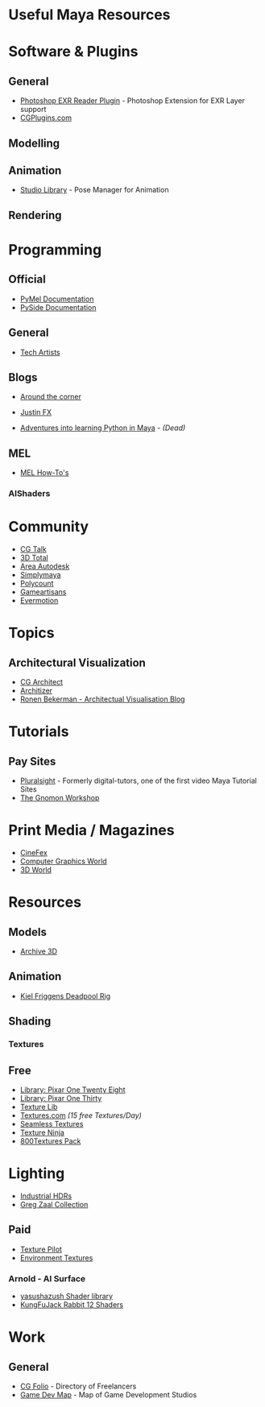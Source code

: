 # Useful Maya Resources


# Software & Plugins

## General
* [Photoshop EXR Reader Plugin](http://www.exr-io.com/) - Photoshop Extension for EXR Layer support
* [CGPlugins.com](http://www.CGPlugins.com)

## Modelling

## Animation
* [Studio Library](http://www.studiolibrary.com/) - Pose Manager for Animation

## Rendering


# Programming

## Official 

* [PyMel Documentation](http://help.autodesk.com/cloudhelp/2017/ENU/Maya-Tech-Docs/PyMel/)
* [PySide Documentation](https://deptinfo-ensip.univ-poitiers.fr/ENS/pyside-docs/index.html)


## General
* [Tech Artists](http://tech-artists.org/)

## Blogs

* [Around the corner](http://around-the-corner.typepad.com/)
* [Justin FX](http://justinfx.com/)

* [Adventures into learning Python in Maya](https://mayapy.wordpress.com/) - *(Dead)*

## MEL
* [MEL How-To's](http://ewertb.soundlinker.com/maya.php)


### AlShaders

# Community 
* [CG Talk](http://forums.cgsociety.org/)
* [3D Total](http://www.3dtotal.com/)
* [Area Autodesk](http://area.autodesk.com/)
* [Simplymaya](http://simplymaya.com/forum/)
* [Polycount](http://polycount.com/)
* [Gameartisans](http://www.gameartisans.org/forums/forum.php)
* [Evermotion](http://www.evermotion.org/)

# Topics

## Architectural Visualization
* [CG Architect](http://www.cgarchitect.com/)
* [Architizer](http://architizer.com)
* [Ronen Bekerman - Architectual Visualisation Blog](http://www.ronenbekerman.com/)

# Tutorials

## Pay Sites
* [Pluralsight](https://www.pluralsight.com/) - Formerly digital-tutors, one of the first video Maya Tutorial Sites
* [The Gnomon Workshop](https://www.thegnomonworkshop.com/)

# Print Media / Magazines
* [CineFex](http://cinefex.com/) 
* [Computer Graphics World](http://www.cgw.com/)
* [3D World](http://www.creativebloq.com/3d-world-magazine)

# Resources

## Models
* [Archive 3D](http://archive3d.net/)

## Animation 
* [Kiel Friggens Deadpool Rig](http://tf3dm.com/3d-model/deadpool-42722.html)

## Shading

### Textures


## Free

* [Library: Pixar One Twenty Eight](https://community.renderman.pixar.com/article/114/library-pixar-one-twenty-eight.html)
* [Library: Pixar One Thirty](https://community.renderman.pixar.com/article/1787/library-pixar-one-thirty.html)
* [Texture Lib](http://texturelib.com/)
* [Textures.com](http://www.textures.com/) _(15 free Textures/Day)_
* [Seamless Textures](http://seamless-pixels.blogspot.de/)
* [Texture Ninja](https://texture.ninja/)
* [800Textures Pack](https://cubebrush.co/joost/products/l83iuq)

# Lighting
* [Industrial HDRs](https://gumroad.com/l/HDRindustrial)
* [Greg Zaal Collection](https://hdrihaven.com/hdris.php?thumb=all&sort=date&search=all&page=2&npp=100)

## Paid
* [Texture Pilot](http://texturepilot.com/)
* [Environment Textures](https://www.environment-textures.com/)


### Arnold - Al Surface
* [yasushazush Shader library](https://yasushazush.com/arnold-shader-library/)
* [KungFuJack Rabbit 12 Shaders](https://gumroad.com/l/KFJRArnshd01)


# Work

## General
* [CG Folio](http://cgfolio.com/) - Directory of Freelancers
* [Game Dev Map](http://www.gamedevmap.com/) - Map of Game Development Studios


